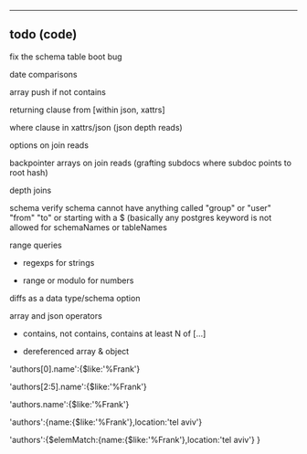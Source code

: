 ----------------
todo (code)
----------------

fix the schema table boot bug

date comparisons

array push if not contains

returning clause from [within json, xattrs]

where clause in xattrs/json (json depth reads)

options on join reads

backpointer arrays on join reads (grafting subdocs where subdoc points to root hash)

depth joins

schema verify schema cannot have anything called "group" or "user" "from" "to" or starting with a $
(basically any postgres keyword is not allowed for schemaNames or tableNames

range queries

- regexps for strings

- range or modulo for numbers

diffs as a data type/schema option

array and json operators

- contains, not contains, contains at least N of [...]

- dereferenced array & object

'authors[0].name':{$like:'%Frank'}

'authors[2:5].name':{$like:'%Frank'}

'authors.name':{$like:'%Frank'}

'authors':{name:{$like:'%Frank'},location:'tel aviv'}

'authors':{$elemMatch:{name:{$like:'%Frank'},location:'tel aviv'} }

